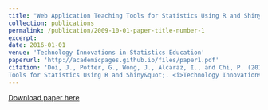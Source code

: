 ```yaml
---
title: "Web Application Teaching Tools for Statistics Using R and Shiny"
collection: publications
permalink: /publication/2009-10-01-paper-title-number-1
excerpt:
date: 2016-01-01
venue: 'Technology Innovations in Statistics Education'
paperurl: 'http://academicpages.github.io/files/paper1.pdf'
citation: 'Doi, J., Potter, G., Wong, J., Alcaraz, I., and Chi, P. (2016) &quot;Web Application Teaching
Tools for Statistics Using R and Shiny&quot;. <i>Technology Innovations in Statistics Education</i>, 9(1).'
---
```

[Download paper here](escholarship.org/uc/item/00d4q8cp)
